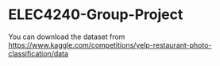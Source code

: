 # ELEC4240-Group-Project

You can download the dataset from https://www.kaggle.com/competitions/yelp-restaurant-photo-classification/data

